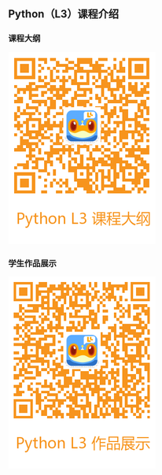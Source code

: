 ## Python（L3）课程介绍

### 课程大纲

![js2](../images/python/python3.png)

### 学生作品展示

![作品展示QR](../images/python/python3展示.png)



